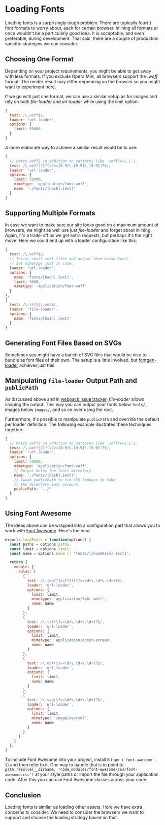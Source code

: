 # Loading Fonts

Loading fonts is a surprisingly tough problem. There are typically four(!) font formats to worry about, each for certain browser. Inlining all formats at once wouldn't be a particularly good idea. It is acceptable, and even preferable, during development. That said, there are a couple of production specific strategies we can consider.

## Choosing One Format

Depending on your project requirements, you might be able to get away with less formats. If you exclude Opera Mini, all browsers support the *.woff* format. The render result may differ depending on the browser so you might want to experiment here.

If we go with just one format, we can use a similar setup as for images and rely on both *file-loader* and *url-loader* while using the limit option:

```javascript
{
  test: /\.woff$/,
  loader: 'url-loader',
  options: {
    limit: 50000
  }
}
```

A more elaborate way to achieve a similar result would be to use:

```javascript
{
  // Match woff2 in addition to patterns like .woff?v=1.1.1.
  test: /\.woff(2)?(\?v=[0-9]\.[0-9]\.[0-9])?$/,
  loader: 'url-loader',
  options: {
    limit: 50000,
    mimetype: 'application/font-woff',
    name: './fonts/[hash].[ext]'
  }
}
```

## Supporting Multiple Formats

In case we want to make sure our site looks good on a maximum amount of browsers, we might as well use just *file-loader* and forget about inlining. Again, it's a trade-off as we get extra requests, but perhaps it's the right move. Here we could end up with a loader configuration like this:

```javascript
{
  test: /\.woff$/,
  // Inline small woff files and output them below font/.
  // Set mimetype just in case.
  loader: 'url-loader',
  options: {
    name: 'fonts/[hash].[ext]',
    limit: 5000,
    mimetype: 'application/font-woff'
  }
},
{
  test: /\.ttf$|\.eot$/,
  loader: 'file-loader',
  options: {
    name: 'fonts/[hash].[ext]'
  }
}
```

## Generating Font Files Based on SVGs

Sometimes you might have a bunch of SVG files that would be nice to bundle as font files of their own. The setup is a little involved, but [fontgen-loader](https://www.npmjs.com/package/fontgen-loader) achieves just this.

## Manipulating `file-loader` Output Path and `publicPath`

As discussed above and in [webpack issue tracker](https://github.com/webpack/file-loader/issues/32#issuecomment-250622904), *file-loader* allows shaping the output. This way you can output your fonts below `fonts/`, images below `images/`, and so on over using the root.

Furthermore, it's possible to manipulate `publicPath` and override the default per loader definition. The following example illustrates these techniques together:

```javascript
{
  // Match woff2 in addition to patterns like .woff?v=1.1.1.
  test: /\.woff(2)?(\?v=[0-9]\.[0-9]\.[0-9])?$/,
  loader: 'url-loader',
  options: {
    limit: 50000,
    mimetype: 'application/font-woff',
    // Output below the fonts directory
    name: './fonts/[hash].[ext]',
    // Tweak publicPath to fix CSS lookups to take
    // the directory into account.
    publicPath: '../'
  }
}
```

## Using Font Awesome

The ideas above can be wrapped into a configuration part that allows you to work with [Font Awesome](https://www.npmjs.com/package/font-awesome). Here's the idea:

```javascript
exports.loadFonts = function(options) {
  const paths = options.paths;
  const limit = options.limit;
  const name = options.name || 'fonts/[chunkhash].[ext]';

  return {
    module: {
      rules: [
        {
          test: /\.(woff|woff2)(\?v=\d+\.\d+\.\d+)?$/,
          loader: 'url-loader',
          options: {
            limit: limit,
            mimetype: 'application/font-woff',
            name: name
          }
        },
        {
          test: /\.ttf(\?v=\d+\.\d+\.\d+)?$/,
          loader: 'url-loader',
          options: {
            limit: limit,
            mimetype: 'application/octet-stream',
            name: name
          }
        },
        {
          test: /\.eot(\?v=\d+\.\d+\.\d+)?$/,
          loader: 'url-loader',
          options: {
            limit: limit,
            name: name
          }
        },
        {
          test: /\.svg(\?v=\d+\.\d+\.\d+)?$/,
          loader: 'url-loader',
          options: {
            limit: limit,
            mimetype: 'image/svg+xml',
            name: name
          }
        }
      ]
    }
  };
}
```

To include Font Awesome into your project, install it (`npm i font-awesome -S`) and then refer to it. One way to handle that is to point to `path.resolve(__dirname, 'node_modules/font-awesome/css/font-awesome.css')` at your style paths or import the file through your application code. After this you can use Font Awesome classes across your code.

## Conclusion

Loading fonts is similar as loading other assets. Here we have extra concerns to consider. We need to consider the browsers we want to support and choose the loading strategy based on that.
